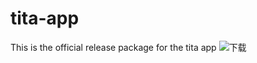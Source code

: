 # tita-app
This is the official release package for the tita app
![下载](https://github.com/user-attachments/assets/7b2bb7e0-e092-4743-bb10-cdaa43894b37)
